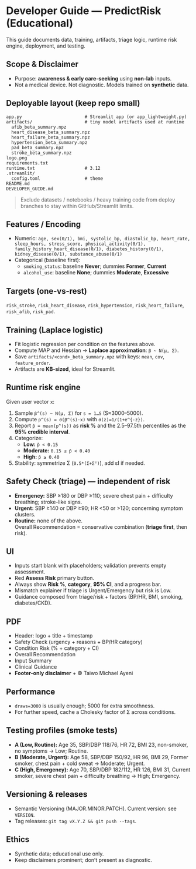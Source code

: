 # Developer Guide — PredictRisk (Educational)

This guide documents data, training, artifacts, triage logic, runtime risk engine, deployment, and testing.

## Scope & Disclaimer
- Purpose: **awareness & early care-seeking** using **non-lab** inputs.
- Not a medical device. Not diagnostic. Models trained on **synthetic** data.

## Deployable layout (keep repo small)

```
app.py                        # Streamlit app (or app_lightweight.py)
artifacts/                    # tiny model artifacts used at runtime
  afib_beta_summary.npz
  heart_disease_beta_summary.npz
  heart_failure_beta_summary.npz
  hypertension_beta_summary.npz
  pad_beta_summary.npz
  stroke_beta_summary.npz
logo.png
requirements.txt
runtime.txt                   # 3.12
.streamlit/
  config.toml                 # theme
README.md
DEVELOPER_GUIDE.md
```

> Exclude datasets / notebooks / heavy training code from deploy branches to stay within GitHub/Streamlit limits.

## Features / Encoding
- Numeric: `age, sex(0/1), bmi, systolic_bp, diastolic_bp, heart_rate, sleep_hours, stress_score, physical_activity(0/1), family_history_heart_disease(0/1), diabetes_history(0/1), kidney_disease(0/1), substance_abuse(0/1)`
- Categorical (baseline first):
  - `smoking_status`: baseline **Never**; dummies **Former**, **Current**
  - `alcohol_use`: baseline **None**; dummies **Moderate**, **Excessive**

## Targets (one-vs-rest)
`risk_stroke`, `risk_heart_disease`, `risk_hypertension`, `risk_heart_failure`, `risk_afib`, `risk_pad`.

## Training (Laplace logistic)
- Fit logistic regression per condition on the features above.
- Compute MAP and Hessian → **Laplace approximation**: `β ~ N(μ, Σ)`.
- Save `artifacts/<cond>_beta_summary.npz` with keys: `mean`, `cov`, `feature_order`.
- Artifacts are **KB-sized**, ideal for Streamlit.

## Runtime risk engine
Given user vector `x`:
1. Sample `β^(s) ~ N(μ, Σ)` for `s = 1…S` (S≈3000–5000).
2. Compute `p^(s) = σ(β^(s)·x)` with `σ(z)=1/(1+e^{-z})`.
3. Report `p̄ = mean(p^(s))` as **risk %** and the 2.5–97.5th percentiles as the **95% credible interval**.
4. Categorize:
   - **Low:** `p̄ < 0.15`
   - **Moderate:** `0.15 ≤ p̄ < 0.40`
   - **High:** `p̄ ≥ 0.40`
5. Stability: symmetrize Σ (`0.5*(Σ+Σᵀ)`), add εI if needed.

## Safety Check (triage) — independent of risk
- **Emergency:** SBP ≥180 or DBP ≥110; severe chest pain + difficulty breathing; stroke-like signs.
- **Urgent:** SBP ≥140 or DBP ≥90; HR <50 or >120; concerning symptom clusters.
- **Routine:** none of the above.  
Overall Recommendation = conservative combination (**triage first**, then risk).

## UI
- Inputs start blank with placeholders; validation prevents empty assessment.
- Red **Assess Risk** primary button.
- Always show **Risk %**, **category**, **95% CI**, and a progress bar.
- Mismatch explainer if triage is Urgent/Emergency but risk is Low.
- Guidance composed from triage/risk + factors (BP/HR, BMI, smoking, diabetes/CKD).

## PDF
- Header: logo + title + timestamp
- Safety Check (urgency + reasons + BP/HR category)
- Condition Risk (% + category + CI)
- Overall Recommendation
- Input Summary
- Clinical Guidance
- **Footer-only disclaimer** + © Taiwo Michael Ayeni

## Performance
- `draws=3000` is usually enough; 5000 for extra smoothness.
- For further speed, cache a Cholesky factor of Σ across conditions.

## Testing profiles (smoke tests)
- **A (Low, Routine):** Age 35, SBP/DBP 118/76, HR 72, BMI 23, non-smoker, no symptoms → Low; Routine.
- **B (Moderate, Urgent):** Age 58, SBP/DBP 150/92, HR 96, BMI 29, Former smoker, chest pain + cold sweat → Moderate; Urgent.
- **C (High, Emergency):** Age 70, SBP/DBP 182/112, HR 126, BMI 31, Current smoker, severe chest pain + difficulty breathing → High; Emergency.

## Versioning & releases
- Semantic Versioning (MAJOR.MINOR.PATCH). Current version: see `VERSION`.
- Tag releases: `git tag vX.Y.Z && git push --tags`.

## Ethics
- Synthetic data; educational use only.
- Keep disclaimers prominent; don’t present as diagnostic.
